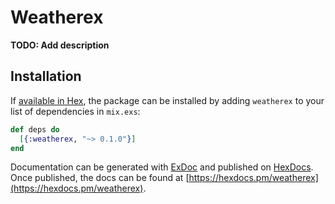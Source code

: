 # Weatherex

**TODO: Add description**

## Installation

If [available in Hex](https://hex.pm/docs/publish), the package can be installed
by adding `weatherex` to your list of dependencies in `mix.exs`:

```elixir
def deps do
  [{:weatherex, "~> 0.1.0"}]
end
```

Documentation can be generated with [ExDoc](https://github.com/elixir-lang/ex_doc)
and published on [HexDocs](https://hexdocs.pm). Once published, the docs can
be found at [https://hexdocs.pm/weatherex](https://hexdocs.pm/weatherex).

